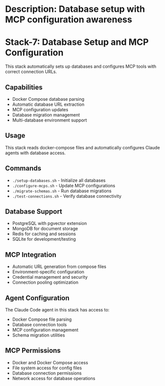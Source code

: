 # Description: Database setup with MCP configuration awareness

# Stack-7: Database Setup and MCP Configuration

This stack automatically sets up databases and configures MCP tools with correct connection URLs.

## Capabilities
- Docker Compose database parsing
- Automatic database URL extraction
- MCP configuration updates
- Database migration management
- Multi-database environment support

## Usage
This stack reads docker-compose files and automatically configures Claude agents with database access.

## Commands
- `./setup-databases.sh` - Initialize all databases
- `./configure-mcps.sh` - Update MCP configurations
- `./migrate-schemas.sh` - Run database migrations
- `./test-connections.sh` - Verify database connectivity

## Database Support
- PostgreSQL with pgvector extension
- MongoDB for document storage
- Redis for caching and sessions
- SQLite for development/testing

## MCP Integration
- Automatic URL generation from compose files
- Environment-specific configuration
- Credential management and security
- Connection pooling optimization

## Agent Configuration
The Claude Code agent in this stack has access to:
- Docker Compose file parsing
- Database connection tools
- MCP configuration management
- Schema migration utilities

## MCP Permissions
- Docker and Docker Compose access
- File system access for config files
- Database connection permissions
- Network access for database operations